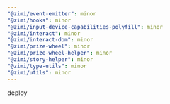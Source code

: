```yaml
---
"@zimi/event-emitter": minor
"@zimi/hooks": minor
"@zimi/input-device-capabilities-polyfill": minor
"@zimi/interact": minor
"@zimi/interact-dom": minor
"@zimi/prize-wheel": minor
"@zimi/prize-wheel-helper": minor
"@zimi/story-helper": minor
"@zimi/type-utils": minor
"@zimi/utils": minor
---
```


deploy
